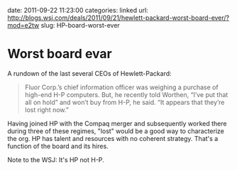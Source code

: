 date: 2011-09-22 11:23:00
categories: linked
url: http://blogs.wsj.com/deals/2011/09/21/hewlett-packard-worst-board-ever/?mod=e2tw
slug: HP-board-worst-ever

# Worst board evar

A rundown of the last several CEOs of Hewlett-Packard:

>  Fluor Corp.’s chief information officer was weighing a purchase of
>  high-end H-P computers.  But, he recently told Worthen, “I’ve put
>  that all on hold” and won’t buy from H-P, he said. “It appears that
>  they’re lost right now.”

Having joined HP with the Compaq merger and subsequently worked there during
three of these regimes, "lost" would be a good way to characterize the
org. HP has talent and resources with no coherent strategy. That's a
function of the board and its hires.

Note to the WSJ: It's HP not H-P.


